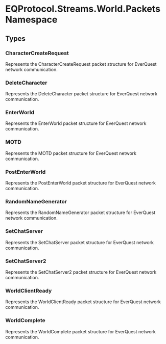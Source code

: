 ﻿# EQProtocol.Streams.World.Packets Namespace

## Types

### CharacterCreateRequest

Represents the CharacterCreateRequest packet structure for EverQuest network communication.

### DeleteCharacter

Represents the DeleteCharacter packet structure for EverQuest network communication.

### EnterWorld

Represents the EnterWorld packet structure for EverQuest network communication.

### MOTD

Represents the MOTD packet structure for EverQuest network communication.

### PostEnterWorld

Represents the PostEnterWorld packet structure for EverQuest network communication.

### RandomNameGenerator

Represents the RandomNameGenerator packet structure for EverQuest network communication.

### SetChatServer

Represents the SetChatServer packet structure for EverQuest network communication.

### SetChatServer2

Represents the SetChatServer2 packet structure for EverQuest network communication.

### WorldClientReady

Represents the WorldClientReady packet structure for EverQuest network communication.

### WorldComplete

Represents the WorldComplete packet structure for EverQuest network communication.


